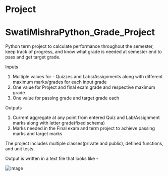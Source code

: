 # Project
# SwatiMishraPython_Grade_Project
Python term project to calculate performance throughout the semester, keep track of progress, and know what grade is needed at semester end to pass and get target grade.

Inputs 
1. Multiple values for - Quizzes and Labs/Assignments along with different maximum marks/grades for each input grade
2. One value for Project and final exam grade and respective maximum grade
3. One value for passing grade and target grade each
   
Outputs
1. Current aggregate at any point from entered Quiz and Lab/Assignment marks along with letter grade(fixed schema)
2. Marks needed in the Final exam and term project to achieve passing marks and target marks

The project includes multiple classes(private and public), defined functions, and unit tests.

Output is written in a text file that looks like -

![image](https://github.com/user-attachments/assets/1c371c56-fed4-4305-9577-952a3174db83)



